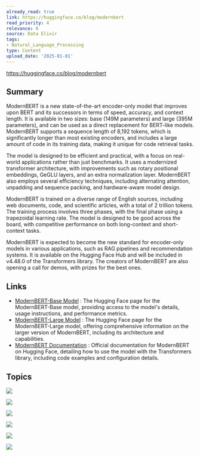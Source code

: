 ```yaml
---
already_read: true
link: https://huggingface.co/blog/modernbert
read_priority: 4
relevance: 0
source: Data Elixir
tags:
- Natural_Language_Processing
type: Content
upload_date: '2025-01-01'
---
```


https://huggingface.co/blog/modernbert
## Summary

ModernBERT is a new state-of-the-art encoder-only model that improves upon BERT and its successors in terms of speed, accuracy, and context length. It is available in two sizes: base (149M parameters) and large (395M parameters), and can be used as a direct replacement for BERT-like models. ModernBERT supports a sequence length of 8,192 tokens, which is significantly longer than most existing encoders, and includes a large amount of code in its training data, making it unique for code retrieval tasks.

The model is designed to be efficient and practical, with a focus on real-world applications rather than just benchmarks. It uses a modernized transformer architecture, with improvements such as rotary positional embeddings, GeGLU layers, and an extra normalization layer. ModernBERT also employs several efficiency techniques, including alternating attention, unpadding and sequence packing, and hardware-aware model design.

ModernBERT is trained on a diverse range of English sources, including web documents, code, and scientific articles, with a total of 2 trillion tokens. The training process involves three phases, with the final phase using a trapezoidal learning rate. The model is designed to be good across the board, with competitive performance on both long-context and short-context tasks.

ModernBERT is expected to become the new standard for encoder-only models in various applications, such as RAG pipelines and recommendation systems. It is available on the Hugging Face Hub and will be included in v4.48.0 of the Transformers library. The creators of ModernBERT are also opening a call for demos, with prizes for the best ones.
## Links

- [ModernBERT-Base Model](https://huggingface.co/answerdotai/ModernBERT-base) : The Hugging Face page for the ModernBERT-Base model, providing access to the model's details, usage instructions, and performance metrics.
- [ModernBERT-Large Model](https://huggingface.co/answerdotai/ModernBERT-large) : The Hugging Face page for the ModernBERT-Large model, offering comprehensive information on the larger version of ModernBERT, including its architecture and capabilities.
- [ModernBERT Documentation](https://huggingface.co/docs/transformers/main/en/model_doc/modernbert) : Official documentation for ModernBERT on Hugging Face, detailing how to use the model with the Transformers library, including code examples and configuration details.

## Topics

![](topics/Model/ModernBERT)

![](topics/Concept/Alternating%20Attention)

![](topics/Concept/Unpadding%20and%20Sequence%20Packing)

![](topics/Concept/Hardware%20Aware%20Model%20Design)

![](topics/Concept/Rotary%20Positional%20Embeddings%20RoPE)

![](topics/Concept/GeGLU%20Layers)